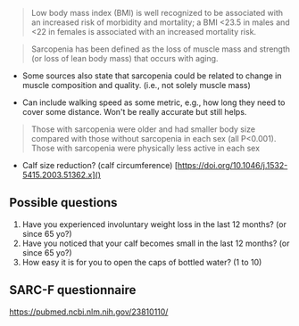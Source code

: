 > Low body mass index (BMI) is well recognized to be associated with an increased risk of morbidity and mortality; a BMI <23.5 in males and <22 in females is associated with an increased mortality risk.

> Sarcopenia has been defined as the loss of muscle mass and strength (or loss of lean body mass) that occurs with aging.
- Some sources also state that sarcopenia could be related to change in muscle composition and quality. (i.e., not solely muscle mass)

- Can include walking speed as some metric, e.g., how long they need to cover some distance. Won't be really accurate but still helps.

> Those with sarcopenia were older and had smaller body size compared with those without sarcopenia in each sex (all P<0.001). Those with sarcopenia were physically less active in each sex

- Calf size reduction? (calf circumference) [https://doi.org/10.1046/j.1532-5415.2003.51362.x]()

## Possible questions
1. Have you experienced involuntary weight loss in the last 12 months? (or since 65 yo?)
2. Have you noticed that your calf becomes small in the last 12 months? (or since 65 yo?)
3. How easy it is for you to open the caps of bottled water? (1 to 10)

## SARC-F questionnaire
https://pubmed.ncbi.nlm.nih.gov/23810110/